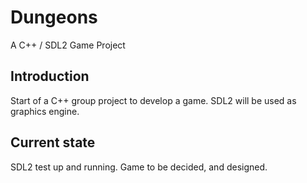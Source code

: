 # Dungeons
A C++ / SDL2 Game Project

## Introduction
Start of a C++ group project to develop a game. SDL2 will be used as graphics engine.

## Current state
SDL2 test up and running. Game to be decided, and designed.